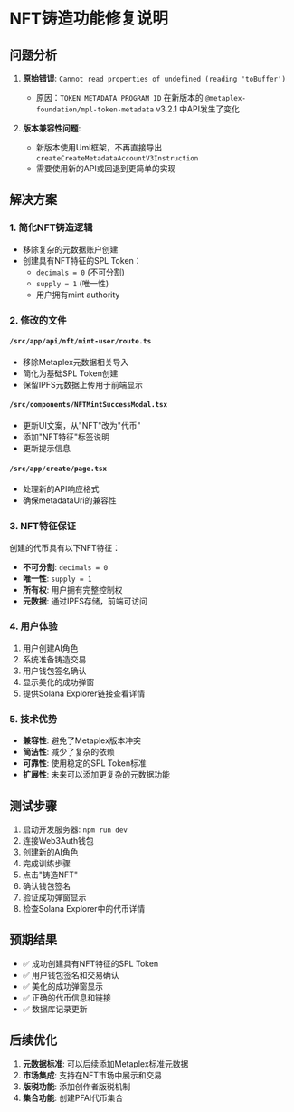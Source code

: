 # NFT铸造功能修复说明

## 问题分析

1. **原始错误**: `Cannot read properties of undefined (reading 'toBuffer')`
   - 原因：`TOKEN_METADATA_PROGRAM_ID` 在新版本的 `@metaplex-foundation/mpl-token-metadata` v3.2.1 中API发生了变化

2. **版本兼容性问题**: 
   - 新版本使用Umi框架，不再直接导出 `createCreateMetadataAccountV3Instruction`
   - 需要使用新的API或回退到更简单的实现

## 解决方案

### 1. 简化NFT铸造逻辑
- 移除复杂的元数据账户创建
- 创建具有NFT特征的SPL Token：
  - `decimals = 0` (不可分割)
  - `supply = 1` (唯一性)
  - 用户拥有mint authority

### 2. 修改的文件

#### `/src/app/api/nft/mint-user/route.ts`
- 移除Metaplex元数据相关导入
- 简化为基础SPL Token创建
- 保留IPFS元数据上传用于前端显示

#### `/src/components/NFTMintSuccessModal.tsx`
- 更新UI文案，从"NFT"改为"代币"
- 添加"NFT特征"标签说明
- 更新提示信息

#### `/src/app/create/page.tsx`
- 处理新的API响应格式
- 确保metadataUri的兼容性

### 3. NFT特征保证

创建的代币具有以下NFT特征：
- **不可分割**: `decimals = 0`
- **唯一性**: `supply = 1`
- **所有权**: 用户拥有完整控制权
- **元数据**: 通过IPFS存储，前端可访问

### 4. 用户体验

1. 用户创建AI角色
2. 系统准备铸造交易
3. 用户钱包签名确认
4. 显示美化的成功弹窗
5. 提供Solana Explorer链接查看详情

### 5. 技术优势

- **兼容性**: 避免了Metaplex版本冲突
- **简洁性**: 减少了复杂的依赖
- **可靠性**: 使用稳定的SPL Token标准
- **扩展性**: 未来可以添加更复杂的元数据功能

## 测试步骤

1. 启动开发服务器: `npm run dev`
2. 连接Web3Auth钱包
3. 创建新的AI角色
4. 完成训练步骤
5. 点击"铸造NFT"
6. 确认钱包签名
7. 验证成功弹窗显示
8. 检查Solana Explorer中的代币详情

## 预期结果

- ✅ 成功创建具有NFT特征的SPL Token
- ✅ 用户钱包签名和交易确认
- ✅ 美化的成功弹窗显示
- ✅ 正确的代币信息和链接
- ✅ 数据库记录更新

## 后续优化

1. **元数据标准**: 可以后续添加Metaplex标准元数据
2. **市场集成**: 支持在NFT市场中展示和交易
3. **版税功能**: 添加创作者版税机制
4. **集合功能**: 创建PFAI代币集合
